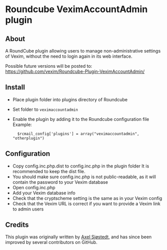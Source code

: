 # Roundcube VeximAccountAdmin plugin #

## About ##

A RoundCube plugin allowing users to manage non-administrative settings
of Vexim, without the need to login again in its web interface.

Possible future versions will be posted to:
https://github.com/vexim/Roundcube-Plugin-VeximAccountAdmin/

## Install ##

* Place plugin folder into plugins directory of Roundcube
* Set folder to `veximaccountadmin`
* Enable the plugin by adding it to the Roundcube configuration file 
  Example: 
  
        $rcmail_config['plugins'] = array("veximaccountadmin", "otherplugin")

## Configuration ##

* Copy config.inc.php.dist to config.inc.php in the plugin folder
  It is recommended to keep the dist file.
* You should make sure config.inc.php is not public-readable, as it
  will contain the password to your Vexim database
* Open config.inc.php
* Add your Vexim database info
* Check that the cryptscheme setting is the same as in your Vexim config 
* Check that the Vexim URL is correct if you want to provide a Vexim link
  to admin users

## Credits ##

This plugin was originally written by [Axel Sjøstedt](http://axel.sjostedt.no/), and has since been improved by several contributors on GitHub.
